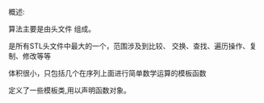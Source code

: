 概述:

算法主要是由头文件<algorithm> <functional> <numeric>组成。

<algorithm>是所有STL头文件中最大的一个，范围涉及到比较、 交换、查找、遍历操作、复制、修改等等

<numeric>体积很小，只包括几个在序列上面进行简单数学运算的模板函数

<functional>定义了一些模板类,用以声明函数对象。
